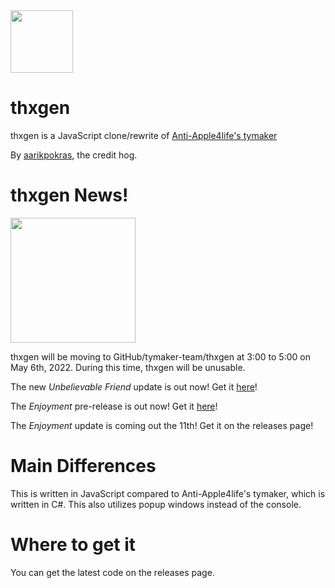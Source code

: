 <img src = "https://camo.githubusercontent.com/53b054c1550649b16194f0f496a7e47b85715d5a4994bfe73b41952f1d23d7ef/68747470733a2f2f692e6962622e636f2f516e506d3830312f556e7469746c65642d64726177696e672e706e67" width = "100">

# thxgen
thxgen is a JavaScript clone/rewrite of [Anti-Apple4life's tymaker](https://github.com/Anti-Apple4life/tymaker) 

By [aarikpokras](https://github.com/aarikpokras), the credit hog.

# thxgen News!
<img src = "https://camo.githubusercontent.com/ce16efc7ad683d4bbcf47b286f3d0235e5b5c5b81aee7185199fe6c46d3efcaa/68747470733a2f2f692e6962622e636f2f677a4430424c4b2f74687867656e2d6e6577732e706e67" width = "200">

thxgen will be moving to GitHub/tymaker-team/thxgen at 3:00 to 5:00 on May 6th, 2022. During this time, thxgen will be unusable.

The new _Unbelievable Friend_ update is out now! Get it [here](https://github.com/Anti-Apple4life/tymaker-team/releases/tag/thxgen2022v)!

The _Enjoyment_ pre-release is out now! Get it [here](https://github.com/Anti-Apple4life/tymaker-team/releases/tag/enjoyment)!

The _Enjoyment_ update is coming out the 11th! Get it on the releases page!

# Main Differences
This is written in JavaScript compared to Anti-Apple4life's tymaker, which is written in C#. This also utilizes popup windows instead of the console.

# Where to get it
You can get the latest code on the releases page.
